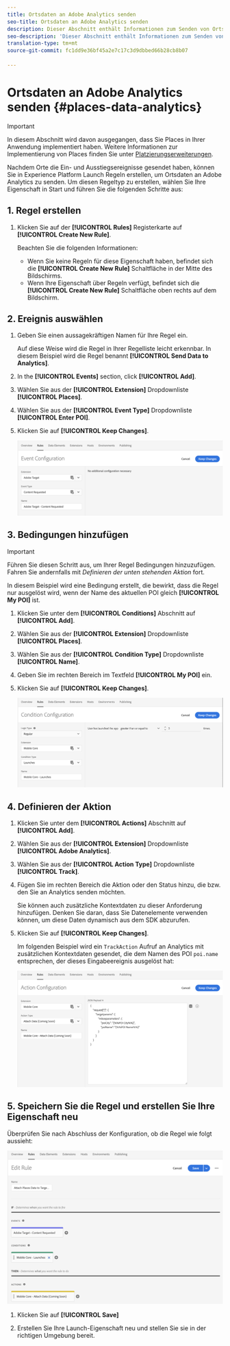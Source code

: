 ```yaml
---
title: Ortsdaten an Adobe Analytics senden
seo-title: Ortsdaten an Adobe Analytics senden
description: Dieser Abschnitt enthält Informationen zum Senden von Ortsdaten an Analytics.
seo-description: 'Dieser Abschnitt enthält Informationen zum Senden von Ortsdaten an Analytics. '
translation-type: tm+mt
source-git-commit: fc1dd9e36bf45a2e7c17c3d9dbbed66b28cb8b07

---
```



# Ortsdaten an Adobe Analytics senden {#places-data-analytics}


>[!IMPORTANT]
>
>In diesem Abschnitt wird davon ausgegangen, dass Sie Places in Ihrer Anwendung implementiert haben. Weitere Informationen zur Implementierung von Places finden Sie unter [Platzierungserweiterungen](/help/places-ext-aep-sdks/places-extension/places-extension.md).

Nachdem Orte die Ein- und Ausstiegsereignisse gesendet haben, können Sie in Experience Platform Launch Regeln erstellen, um Ortsdaten an Adobe Analytics zu senden. Um diesen Regeltyp zu erstellen, wählen Sie Ihre Eigenschaft in Start und führen Sie die folgenden Schritte aus:

## 1. Regel erstellen

1. Klicken Sie auf der **[!UICONTROL Rules]** Registerkarte auf **[!UICONTROL Create New Rule]**.

   Beachten Sie die folgenden Informationen:

   * Wenn Sie keine Regeln für diese Eigenschaft haben, befindet sich die **[!UICONTROL Create New Rule]** Schaltfläche in der Mitte des Bildschirms.
   * Wenn Ihre Eigenschaft über Regeln verfügt, befindet sich die **[!UICONTROL Create New Rule]** Schaltfläche oben rechts auf dem Bildschirm.

## 2. Ereignis auswählen

1. Geben Sie einen aussagekräftigen Namen für Ihre Regel ein.

   Auf diese Weise wird die Regel in Ihrer Regelliste leicht erkennbar. In diesem Beispiel wird die Regel benannt **[!UICONTROL Send Data to Analytics]**.

2. In the **[!UICONTROL Events]** section, click **[!UICONTROL Add]**.

3. Wählen Sie aus der **[!UICONTROL Extension]** Dropdownliste **[!UICONTROL Places]**.

4. Wählen Sie aus der **[!UICONTROL Event Type]** Dropdownliste **[!UICONTROL Enter POI]**.

5. Klicken Sie auf **[!UICONTROL Keep Changes]**.

   !["Ereignis auswählen"](/help/assets/ad-setEvent.png)


## 3. Bedingungen hinzufügen

>[!IMPORTANT]
>
>Führen Sie diesen Schritt aus, um Ihrer Regel Bedingungen hinzuzufügen. Fahren Sie andernfalls mit *Definieren der unten stehenden Aktion* fort.

In diesem Beispiel wird eine Bedingung erstellt, die bewirkt, dass die Regel nur ausgelöst wird, wenn der Name des aktuellen POI gleich **[!UICONTROL My POI]** ist.

1. Klicken Sie unter dem **[!UICONTROL Conditions]** Abschnitt auf **[!UICONTROL Add]**.

2. Wählen Sie aus der **[!UICONTROL Extension]** Dropdownliste **[!UICONTROL Places]**.

3. Wählen Sie aus der **[!UICONTROL Condition Type]** Dropdownliste **[!UICONTROL Name]**.

4. Geben Sie im rechten Bereich im Textfeld **[!UICONTROL My POI]** ein.

5. Klicken Sie auf **[!UICONTROL Keep Changes]**.

   !["Bedingung festlegen"](/help/assets/ad-setCondition.png)


## 4. Definieren der Aktion

1. Klicken Sie unter dem **[!UICONTROL Actions]** Abschnitt auf **[!UICONTROL Add]**.

2. Wählen Sie aus der **[!UICONTROL Extension]** Dropdownliste **[!UICONTROL Adobe Analytics]**.

3. Wählen Sie aus der **[!UICONTROL Action Type]** Dropdownliste **[!UICONTROL Track]**.

4. Fügen Sie im rechten Bereich die Aktion oder den Status hinzu, die bzw. den Sie an Analytics senden möchten.

   Sie können auch zusätzliche Kontextdaten zu dieser Anforderung hinzufügen. Denken Sie daran, dass Sie Datenelemente verwenden können, um diese Daten dynamisch aus dem SDK abzurufen.

5. Klicken Sie auf **[!UICONTROL Keep Changes]**.

   Im folgenden Beispiel wird ein `TrackAction` Aufruf an Analytics mit zusätzlichen Kontextdaten gesendet, die dem Namen des POI `poi.name` entsprechen, der dieses Eingabeereignis ausgelöst hat:

   !["Aktion festlegen"](/help/assets/ad-setAction.png)

## 5. Speichern Sie die Regel und erstellen Sie Ihre Eigenschaft neu

Überprüfen Sie nach Abschluss der Konfiguration, ob die Regel wie folgt aussieht:

!["rule is created"](/help/assets/ad-ruleComplete.png)

1. Klicken Sie auf **[!UICONTROL Save]**

2. Erstellen Sie Ihre Launch-Eigenschaft neu und stellen Sie sie in der richtigen Umgebung bereit.

